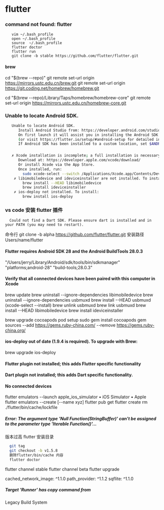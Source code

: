 # flutter

### command not found: flutter

```
   vim ~/.bash_profile
   open ~/.bash_profile
   source  ~/.bash_profile
   flutter doctor
   flutter run
   git clone -b stable https://github.com/flutter/flutter.git
```
#### brew 
cd "$(brew --repo)"
git remote set-url origin https://mirrors.ustc.edu.cn/brew.git 
git remote set-url origin https://git.coding.net/homebrew/homebrew.git

cd "$(brew --repo)/Library/Taps/homebrew/homebrew-core"
git remote set-url origin https://mirrors.ustc.edu.cn/homebrew-core.git

### Unable to locate Android SDK.

```bash
   Unable to locate Android SDK.
      Install Android Studio from: https://developer.android.com/studio/index.html
      On first launch it will assist you in installing the Android SDK components.
      (or visit https://flutter.io/setup/#android-setup for detailed instructions).
      If Android SDK has been installed to a custom location, set $ANDROID_HOME to that location.
```

###

```bash
   ✗ Xcode installation is incomplete; a full installation is necessary for iOS development.
      Download at: https://developer.apple.com/xcode/download/
      Or install Xcode via the App Store.
      Once installed, run:
        sudo xcode-select --switch /Applications/Xcode.app/Contents/Developer
    ✗ libimobiledevice and ideviceinstaller are not installed. To install, run:
        brew install --HEAD libimobiledevice
        brew install ideviceinstaller
    ✗ ios-deploy not installed. To install:
        brew install ios-deploy
```

### vs code 安装 flutter 插件

```
  Could not find a Dart SDK. Please ensure dart is installed and in your PATH (you may need to restart).
```

命令行
git clone -b alpha https://github.com/flutter/flutter.git
安装路径
Users/name/flutter

#### Flutter requires Android SDK 28 and the Android BuildTools 28.0.3

"/Users/jerry/Library/Android/sdk/tools/bin/sdkmanager" "platforms;android-28" "build-tools;28.0.3"

#### Verify that all connected devices have been paired with this computer in Xcode

brew update
brew uninstall --ignore-dependencies libimobiledevice
brew uninstall --ignore-dependencies usbmuxd
brew install --HEAD usbmuxd (xcode-select --install)
brew unlink usbmuxd
brew link usbmuxd
brew install --HEAD libimobiledevice
brew install ideviceinstaller

brew upgrade cocoapods
pod setup
sudo gem install cocoapods
gem sources --add https://gems.ruby-china.com/ --remove https://gems.ruby-china.org/ 

#### ios-deploy out of date (1.9.4 is required). To upgrade with Brew:
brew upgrade ios-deploy
#### Flutter plugin not installed; this adds Flutter specific functionality
#### Dart plugin not installed; this adds Dart specific functionality.

#### No connected devices
flutter emulators --launch <emulator id> apple_ios_simulator • iOS Simulator • Apple
flutter emulators --create [--name xyz]
flutter pub get
flutter create
rm ./flutter/bin/cache/lockfile

##### Error: The argument type 'Null Function(StringBuffer)' can't be assigned to the parameter type 'Iterable<DiagnosticsNode> Function()'...
版本过高
flutter 安装目录
```bash
  git tag
  git checkout -b v1.5.8
  删除flutter/bin/cache 内容
  flutter doctor
```

flutter channel stable flutter channel beta
flutter upgrade

cached_network_image: ^1.1.0
path_provider: ^1.1.2
sqflite: ^1.1.0

#####  Target 'Runner' has copy command from 
Legacy Build System